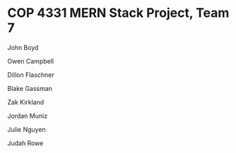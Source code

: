 # COP 4331 MERN Stack Project, Team 7

John Boyd

Owen Campbell

Dillon Flaschner

Blake Gassman

Zak Kirkland

Jordan Muniz

Julie Nguyen

Judah Rowe
